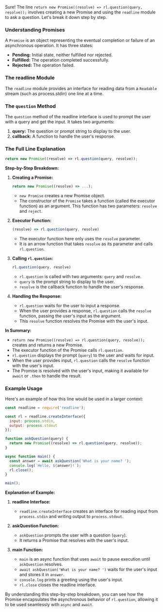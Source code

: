Sure! The line `return new Promise((resolve) => rl.question(query, resolve));` involves creating a new Promise and using the `readline` module to ask a question. Let's break it down step by step.

### Understanding Promises

A `Promise` is an object representing the eventual completion or failure of an asynchronous operation. It has three states:
- **Pending:** Initial state, neither fulfilled nor rejected.
- **Fulfilled:** The operation completed successfully.
- **Rejected:** The operation failed.

### The readline Module

The `readline` module provides an interface for reading data from a `Readable` stream (such as process.stdin) one line at a time.

### The `question` Method

The `question` method of the readline interface is used to prompt the user with a query and get the input. It takes two arguments:
1. **query:** The question or prompt string to display to the user.
2. **callback:** A function to handle the user's response.

### The Full Line Explanation

```javascript
return new Promise((resolve) => rl.question(query, resolve));
```

**Step-by-Step Breakdown:**

1. **Creating a Promise:**
   ```javascript
   return new Promise((resolve) => ...);
   ```
   - `new Promise` creates a new Promise object.
   - The constructor of the `Promise` takes a function (called the executor function) as an argument. This function has two parameters: `resolve` and `reject`.

2. **Executor Function:**
   ```javascript
   (resolve) => rl.question(query, resolve)
   ```
   - The executor function here only uses the `resolve` parameter.
   - It is an arrow function that takes `resolve` as its parameter and calls `rl.question`.

3. **Calling `rl.question`:**
   ```javascript
   rl.question(query, resolve)
   ```
   - `rl.question` is called with two arguments: `query` and `resolve`.
   - `query` is the prompt string to display to the user.
   - `resolve` is the callback function to handle the user's response.
   
4. **Handling the Response:**
   - `rl.question` waits for the user to input a response.
   - When the user provides a response, `rl.question` calls the `resolve` function, passing the user's input as the argument.
   - This `resolve` function resolves the Promise with the user's input.

**In Summary:**

- `return new Promise((resolve) => rl.question(query, resolve));` creates and returns a new Promise.
- The executor function of the Promise calls `rl.question`.
- `rl.question` displays the prompt (`query`) to the user and waits for input.
- When the user provides input, `rl.question` calls the `resolve` function with the user's input.
- The Promise is resolved with the user's input, making it available for `await` or `.then` to handle the result.

### Example Usage

Here's an example of how this line would be used in a larger context:

```javascript
const readline = require('readline');

const rl = readline.createInterface({
  input: process.stdin,
  output: process.stdout
});

function askQuestion(query) {
  return new Promise((resolve) => rl.question(query, resolve));
}

async function main() {
  const answer = await askQuestion('What is your name? ');
  console.log(`Hello, ${answer}!`);
  rl.close();
}

main();
```

**Explanation of Example:**

1. **readline Interface:**
   - `readline.createInterface` creates an interface for reading input from `process.stdin` and writing output to `process.stdout`.

2. **askQuestion Function:**
   - `askQuestion` prompts the user with a question (`query`).
   - It returns a Promise that resolves with the user's input.

3. **main Function:**
   - `main` is an async function that uses `await` to pause execution until `askQuestion` resolves.
   - `await askQuestion('What is your name? ')` waits for the user's input and stores it in `answer`.
   - `console.log` prints a greeting using the user's input.
   - `rl.close` closes the readline interface.

By understanding this step-by-step breakdown, you can see how the Promise encapsulates the asynchronous behavior of `rl.question`, allowing it to be used seamlessly with `async` and `await`.